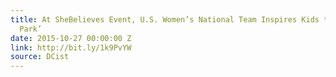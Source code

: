 ```yaml
---
title: At SheBelieves Event, U.S. Women’s National Team Inspires Kids to ‘Find Your
  Park’
date: 2015-10-27 00:00:00 Z
link: http://bit.ly/1k9PvYW
source: DCist
---
```


